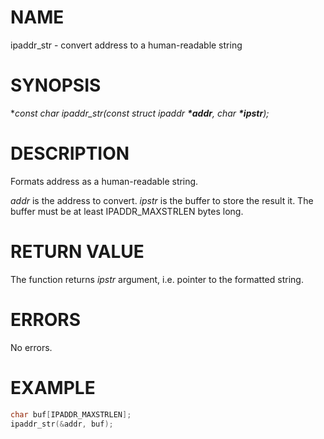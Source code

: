 # NAME

ipaddr_str - convert address to a human-readable string

# SYNOPSIS

**const char *ipaddr_str(const struct ipaddr **\*_addr_**, char **\*_ipstr_**);**

# DESCRIPTION

Formats address as a human-readable string.

_addr_ is the address to convert. _ipstr_ is the buffer to store the result it. The buffer must be at least IPADDR_MAXSTRLEN bytes long.

# RETURN VALUE

The function returns _ipstr_ argument, i.e. pointer to the formatted string.

# ERRORS

No errors.

# EXAMPLE

```c
char buf[IPADDR_MAXSTRLEN];
ipaddr_str(&addr, buf);
```


